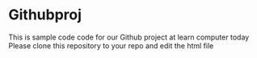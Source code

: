 # Githubproj
This is sample code code for our Github project at learn computer today
Please clone this repository to your repo and edit the html file 
